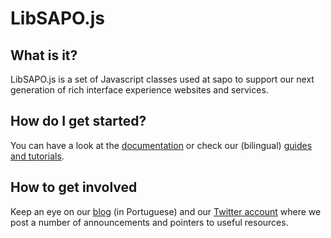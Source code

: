 # LibSAPO.js #

<div class="page-header"></div>

## What is it?

LibSAPO.js is a set of Javascript classes used at <span class="podium">sapo</span> to support our next generation of rich interface experience websites and services.

## How do I get started?

You can have a look at the [documentation][doc] or check our (bilingual) [guides and tutorials][g].

## How to get involved

Keep an eye on our [blog][b] (in Portuguese) and our [Twitter account][t] where we post a number of announcements and pointers to useful resources.

[s]: http://www.sapo.pt
[b]: http://libsapojs.blogs.sapo.pt/
[doc]: http://js.sapo.pt/SAPO/doc.html
[t]: http://twitter.com/libsapojs
[g]: http://softwarelivre.sapo.pt/projects/libsapojs/wiki/Contents/LibSAPOjs
